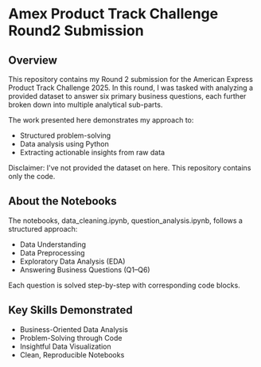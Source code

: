 # Amex Product Track Challenge Round2 Submission
## Overview
This repository contains my Round 2 submission for the American Express Product Track Challenge 2025. In this round, I was tasked with analyzing a provided dataset to answer six primary business questions, each further broken down into multiple analytical sub-parts.

The work presented here demonstrates my approach to:
- Structured problem-solving
- Data analysis using Python
- Extracting actionable insights from raw data

Disclaimer: I've not provided the dataset on here. This repository contains only the code.

## About the Notebooks
The notebooks, data_cleaning.ipynb, question_analysis.ipynb, follows a structured approach:

- Data Understanding
- Data Preprocessing
- Exploratory Data Analysis (EDA)
- Answering Business Questions (Q1–Q6)

Each question is solved step-by-step with corresponding code blocks.

## Key Skills Demonstrated

- Business-Oriented Data Analysis
- Problem-Solving through Code
- Insightful Data Visualization
- Clean, Reproducible Notebooks
